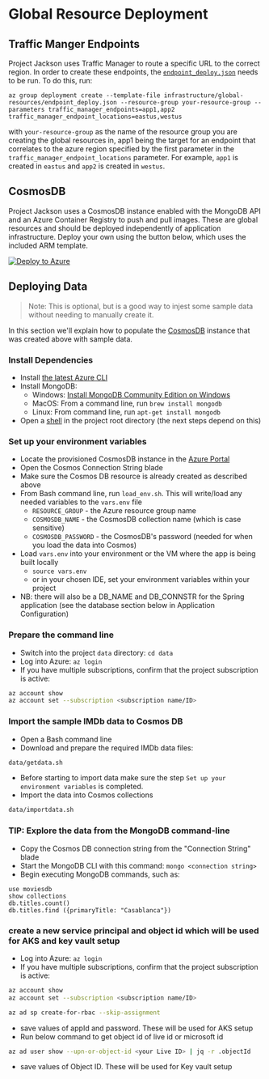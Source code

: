 # Global Resource Deployment

## Traffic Manger Endpoints

Project Jackson uses Traffic Manager to route a specific URL to the correct region. In order to create these endpoints, the [`endpoint_deploy.json`](./endpoint_deploy.json) needs to be run. To do this, run:

```
az group deployment create --template-file infrastructure/global-resources/endpoint_deploy.json --resource-group your-resource-group --parameters traffic_manager_endpoints=app1,app2 traffic_manager_endpoint_locations=eastus,westus
```

with `your-resource-group` as the name of the resource group you are creating the global resources in, app1 being the target for an endpoint that correlates to the azure region specified by the first parameter in the `traffic_manager_endpoint_locations` parameter. For example, `app1` is created in `eastus` and `app2` is created in `westus`.

## CosmosDB

Project Jackson uses a CosmosDB instance enabled with the MongoDB API and an Azure Container Registry to push and pull images.
These are global resources and should be deployed independently of application infrastructure.
Deploy your own using the button below, which uses the included ARM template.

[![Deploy to Azure](https://azuredeploy.net/deploybutton.png)](https://azuredeploy.net/?repository=https://github.com/Microsoft/containers-rest-cosmos-appservice-java/infrastructure/global-resources)

## Deploying Data

> Note: This is optional, but is a good way to injest some sample data without needing to manually create it.

In this section we'll explain how to populate the [CosmosDB](https://azure.microsoft.com/en-us/services/cosmos-db/) instance that was created above with sample data.

### Install Dependencies

* Install [the latest Azure CLI](https://docs.microsoft.com/en-us/cli/azure/install-azure-cli?view=azure-cli-latest)
* Install MongoDB:
  * Windows: [Install MongoDB Community Edition on Windows](https://docs.mongodb.com/v3.2/tutorial/install-mongodb-on-windows/)
  * MacOS: From a command line, run `brew install mongodb`
  * Linux: From command line, run `apt-get install mongodb`
* Open a [shell](https://en.wikipedia.org/wiki/Shell_%28computing%29) in the project root directory (the next steps depend on this)

### Set up your environment variables

- Locate the provisioned CosmosDB instance in the [Azure Portal](https://portal.azure.com)
- Open the Cosmos Connection String blade
- Make sure the Cosmos DB resource is already created as described above
- From Bash command line, run `load_env.sh`. This will write/load any needed variables to the `vars.env` file
  - `RESOURCE_GROUP` - the Azure resource group name
  - `COSMOSDB_NAME` - the CosmosDB collection name (which is case sensitive)
  - `COSMOSDB_PASSWORD` - the CosmosDB's password (needed for when you load the data into Cosmos)
- Load `vars.env` into your environment or the VM where the app is being built locally
  - `source vars.env`
  - or in your chosen IDE, set your environment variables within your project
- NB: there will also be a DB_NAME and DB_CONNSTR for the Spring application (see the database section below in Application Configuration)

### Prepare the command line

- Switch into the project `data` directory: `cd data`
- Log into Azure: `az login`
- If you have multiple subscriptions, confirm that the project subscription is active:

``` Bash
az account show
az account set --subscription <subscription name/ID>
```

### Import the sample IMDb data to Cosmos DB

- Open a Bash command line
- Download and prepare the required IMDb data files:

``` Bash
data/getdata.sh
```

- Before starting to import data make sure the step `Set up your environment variables` is completed.
- Import the data into Cosmos collections

``` Bash
data/importdata.sh
```

### TIP: Explore the data from the MongoDB command-line

- Copy the Cosmos DB connection string from the "Connection String" blade
- Start the MongoDB CLI with this command: `mongo <connection string>`
- Begin executing MongoDB commands, such as:

``` Mongo
use moviesdb
show collections
db.titles.count()
db.titles.find ({primaryTitle: "Casablanca"})
```

### create a new service principal and object id which will be used for AKS and key vault setup

- Log into Azure: `az login`
- If you have multiple subscriptions, confirm that the project subscription is active:

``` Bash
az account show
az account set --subscription <subscription name/ID>

az ad sp create-for-rbac --skip-assignment
```
- save values of appId and password. These will be used for AKS setup
- Run below command to get object id of live id or microsoft id
``` Bash
az ad user show --upn-or-object-id <your Live ID> | jq -r .objectId

```
- save values of Object ID. These will be used for Key vault setup